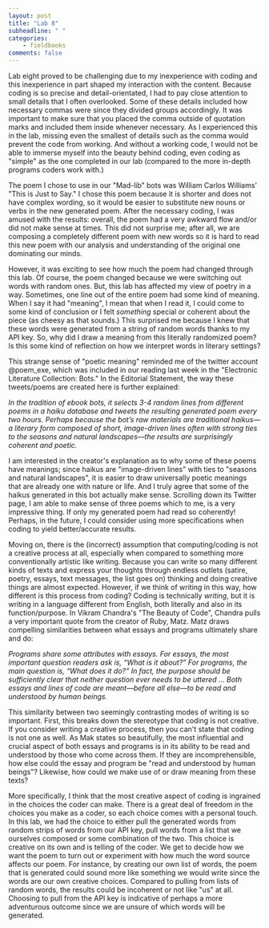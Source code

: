 ```yaml
---
layout: post
title: "Lab 8"
subheadline: " "
categories:
    - fieldbooks
comments: false
---
```


Lab eight proved to be challenging due to my inexperience with coding and this inexperience in part shaped my interaction with the content. Because coding is so precise and detail-orientated, I had to pay close attention to small details that I often overlooked. Some of these details included how necessary commas were since they divided groups accordingly. It was important to make sure that you placed the comma outside of quotation marks and included them inside whenever necessary. As I experienced this in the lab, missing even the smallest of details such as the comma would prevent the code from working. And without a working code, I would not be able to immerse myself into the beauty behind coding, even coding as "simple" as the one completed in our lab (compared to the more in-depth programs coders work with.) 

The poem I chose to use in our "Mad-lib" bots was William Carlos Williams' "This is Just to Say." I chose this poem because it is shorter and does not have complex wording, so it would be easier to substitute new nouns or verbs in the new generated poem. After the necessary coding, I was amused with the results: overall, the poem had a very awkward flow and/or did not make sense at times. This did not surprise me; after all, we are composing a completely different poem with new words so it is hard to read this new poem with our analysis and understanding of the original one dominating our minds. 

However, it was exciting to see how much the poem had changed through this lab. Of course, the poem changed because we were switching out words with random ones. But, this lab has affected my view of poetry in a way. Sometimes, one line out of the entire poem had some kind of meaning. When I say it had "meaning", I mean that when I read it, I could come to some kind of conclusion or I felt *something* special or coherent about the piece (as cheesy as that sounds.) This surprised me because I knew that these words were generated from a string of random words thanks to my API key. So, why did I draw a meaning from this literally randomized poem? Is this some kind of reflection on how we interpret words in literary settings?

This strange sense of "poetic meaning" reminded me of the twitter account @poem_exe, which was included in our reading last week in the "Electronic Literature Collection: Bots." In the Editorial Statement, the way these tweets/poems are created here is further explained: 

*In the tradition of ebook bots, it selects 3-4 random lines from different poems in a haiku database and tweets the resulting generated poem every two hours. Perhaps because the bot’s raw materials are traditional haikus—a literary form composed of short, image-driven lines often with strong ties to the seasons and natural landscapes—the results are surprisingly coherent and poetic.*

I am interested in the creator's explanation as to why some of these poems have meanings; since haikus are "image-driven lines" with ties to "seasons and natural landscapes", it is easier to draw universally poetic meanings that are already one with nature or life. And I truly agree that some of the haikus generated in this bot actually make sense. Scrolling down its Twitter page, I am able to make sense of three poems which to me, is a very impressive thing. If only my generated poem had read so coherently! Perhaps, in the future, I could consider using more specifications when coding to yield better/accurate results. 

Moving on, there is the (incorrect) assumption that computing/coding is not a creative process at all, especially when compared to something more conventionally artistic like writing. Because you can write so many different kinds of texts and express your thoughts through endless outlets (satire, poetry, essays, text messages, the list goes on) thinking and doing creative things are almost expected. However, if we think of writing in this way, how different is this process from coding? Coding is technically *writing*, but it is writing in a language different from English, both literally and also in its function/purpose. In Vikram Chandra's "The Beauty of Code", Chandra pulls a very important quote from the creator of Ruby, Matz. Matz draws compelling similarities between what essays and programs ultimately share and do:

*Programs share some attributes with essays. For essays, the most important question readers ask is, “What is it about?” For programs, the main question is, “What does it do?” In fact, the purpose should be sufficiently clear that neither question ever needs to be uttered … Both essays and lines of code are meant—before all else—to be read and understood by human beings.* 

This similarity between two seemingly contrasting modes of writing is so important. First, this breaks down the stereotype that coding is not creative. If you consider writing a creative process, then you can't state that coding is not one as well. As Mak states so beautifully, the most influential and crucial aspect of both essays and programs is in its ability to be read and understood by those who come across them. If they are incomprehensible, how else could the essay and program be "read and understood by human beings"? Likewise, how could we make use of or draw meaning from these texts? 

More specifically, I think that the most creative aspect of coding is ingrained in the choices the coder can make. There is a great deal of freedom in the choices you make as a coder, so each choice comes with a personal touch. In this lab, we had the choice to either pull the generated words from random strips of words from our API key, pull words from a list that we ourselves composed or some combination of the two. This choice is creative on its own and is telling of the coder. We get to decide how we want the poem to turn out or experiment with how much the word source affects our poem. For instance, by creating our own list of words, the poem that is generated could sound more like something we would write since the words are our own creative choices. Compared to pulling from lists of random words, the results could be incoherent or not like "us" at all. Choosing to pull from the API key is indicative of perhaps a more adventurous outcome since we are unsure of which words will be generated. 